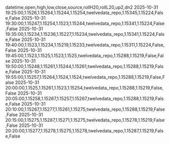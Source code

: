 datetime,open,high,low,close,source,rollH20,rollL20,up2,dn2
2025-10-31 19:25:00,1.1526,1.15264,1.15244,1.15254,twelvedata_repo,1.15345,1.15224,False,False
2025-10-31 19:30:00,1.15247,1.15254,1.1523,1.15244,twelvedata_repo,1.15341,1.15224,False,False
2025-10-31 19:35:00,1.15234,1.15236,1.15227,1.15234,twelvedata_repo,1.15341,1.15224,False,False
2025-10-31 19:40:00,1.1523,1.15234,1.15219,1.15233,twelvedata_repo,1.15311,1.15224,False,False
2025-10-31 19:45:00,1.1523,1.1525,1.1523,1.1525,twelvedata_repo,1.15288,1.15219,False,False
2025-10-31 19:50:00,1.15248,1.15261,1.15244,1.15261,twelvedata_repo,1.15288,1.15219,False,False
2025-10-31 19:55:00,1.15257,1.15264,1.1524,1.1524,twelvedata_repo,1.15288,1.15219,False,False
2025-10-31 20:00:00,1.1525,1.15261,1.1523,1.15254,twelvedata_repo,1.15288,1.15219,False,False
2025-10-31 20:05:00,1.15258,1.15267,1.15257,1.15267,twelvedata_repo,1.15288,1.15219,False,False
2025-10-31 20:10:00,1.15267,1.15277,1.15261,1.15275,twelvedata_repo,1.15288,1.15219,False,False
2025-10-31 20:15:00,1.15275,1.15287,1.15271,1.15275,twelvedata_repo,1.15278,1.15219,False,False
2025-10-31 20:20:00,1.15277,1.15278,1.15275,1.15278,twelvedata_repo,1.15287,1.15219,False,False
